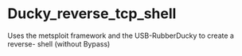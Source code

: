 # Ducky_reverse_tcp_shell
Uses the metsploit framework and the USB-RubberDucky to create a reverse- shell (without Bypass)
